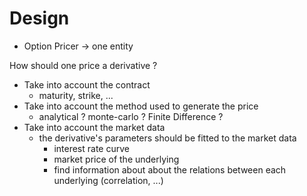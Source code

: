 # Design

- Option Pricer -> one entity 

How should one price a derivative ? 
- Take into account the contract 
    - maturity, strike, ...
- Take into account the method used to generate the price 
    - analytical ? monte-carlo ? Finite Difference ?
- Take into account the market data 
    - the derivative's parameters should be fitted to the market data 
        - interest rate curve 
        - market price of the underlying 
        - find information about about the relations between each underlying (correlation, ...)


